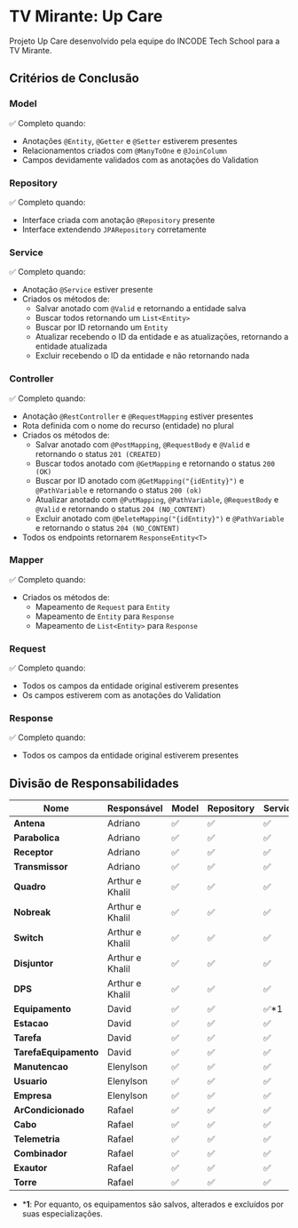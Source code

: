 
# TV Mirante: Up Care

Projeto Up Care desenvolvido pela equipe do INCODE Tech School para a TV Mirante.

## Critérios de Conclusão

### Model
✅ Completo quando:
- Anotações `@Entity`, `@Getter` e `@Setter` estiverem presentes
- Relacionamentos criados com `@ManyToOne` e `@JoinColumn`
- Campos devidamente validados com as anotações do Validation

### Repository
✅ Completo quando:
- Interface criada com anotação `@Repository` presente
- Interface extendendo `JPARepository` corretamente

### Service
✅ Completo quando:
- Anotação `@Service` estiver presente
- Criados os métodos de: 
    - Salvar anotado com `@Valid` e retornando a entidade salva
    - Buscar todos retornando um `List<Entity>`
    - Buscar por ID retornando um `Entity`
    - Atualizar recebendo o ID da entidade e as atualizações, retornando a entidade atualizada
    - Excluir recebendo o ID da entidade e não retornando nada

### Controller
✅ Completo quando:
- Anotação `@RestController` e `@RequestMapping` estiver presentes
- Rota definida com o nome do recurso (entidade) no plural
- Criados os métodos de: 
    - Salvar anotado com `@PostMapping`,  `@RequestBody` e `@Valid` e retornando o status `201 (CREATED)`
    - Buscar todos anotado com `@GetMapping` e retornando o status `200 (OK)`
    - Buscar por ID anotado com `@GetMapping("{idEntity}")` e `@PathVariable` e retornando o status `200 (ok)`
    - Atualizar anotado com `@PutMapping`, `@PathVariable`, `@RequestBody` e `@Valid` e retornando o status `204 (NO_CONTENT)`
    - Excluir anotado com `@DeleteMapping("{idEntity}")` e `@PathVariable` e retornando o status `204 (NO_CONTENT)`
- Todos os endpoints retornarem `ResponseEntity<T>`

### Mapper
✅ Completo quando:
- Criados os métodos de:
    - Mapeamento de `Request` para `Entity`
    - Mapeamento de `Entity` para `Response`
    - Mapeamento de `List<Entity>` para `Response`

### Request
✅ Completo quando:
- Todos os campos da entidade original estiverem presentes
- Os campos estiverem com as anotações do Validation

### Response
✅ Completo quando:
- Todos os campos da entidade original estiverem presentes


## Divisão de Responsabilidades
|Nome                 |Responsável    |Model|Repository| Service |Controller|Request|Response|Mapper|
|---------------------|---------------|-----|----------|---------|--------|----|--------|----|
|**Antena**           |Adriano        |✅  |✅        | ✅       |✅       |✅  |✅      |✅ |
|**Parabolica**       |Adriano        |✅  |✅        | ✅       |✅       |✅  |✅      |✅ |
|**Receptor**         |Adriano        |✅  |✅        | ✅       |✅       |✅  |✅      |✅ |
|**Transmissor**      |Adriano        |✅  |✅        | ✅       |✅       |✅  |✅      |✅ |
|**Quadro**           |Arthur e Khalil|✅  |✅        | ✅       |✅       |✅  |✅      |✅ |
|**Nobreak**          |Arthur e Khalil|✅  |✅        | ✅       |✅       |✅  |✅      |✅ |
|**Switch**           |Arthur e Khalil|✅  |✅        | ✅       |✅       |✅  |✅      |✅ |
|**Disjuntor**        |Arthur e Khalil|✅  |✅        | ✅       |✅       |✅  |✅      |✅ |
|**DPS**              |Arthur e Khalil|✅  |✅        | ✅       |✅       |✅  |✅      |✅ |
|**Equipamento**      |David          |✅  |✅        | ✅*1     |✅*1     |✅  |✅      |✅ |
|**Estacao**          |David          |✅  |✅        | ✅       |✅       |✅  |✅      |✅ |
|**Tarefa**           |David          |✅  |✅        | ✅       |✅       |✅  |✅      |✅ |
|**TarefaEquipamento**|David          |✅  |✅        | ✅       |✅       |✅  |✅      |✅ |
|**Manutencao**       |Elenylson      |✅  |✅        | ✅       |✅       |✅  |✅      |✅ |
|**Usuario**          |Elenylson      |✅  |✅        | ✅       |✅       |✅  |✅      |✅ |
|**Empresa**          |Elenylson      |✅  |✅        | ✅       |✅       |✅  |✅      |✅ |
|**ArCondicionado**   |Rafael         |✅  |✅        | ✅       |✅       |✅  |✅      |✅ |
|**Cabo**             |Rafael         |✅  |✅        | ✅       |✅       |✅  |✅      |✅ |
|**Telemetria**       |Rafael         |✅  |✅        | ✅       |✅       |✅  |✅      |✅ |
|**Combinador**       |Rafael         |✅  |✅        | ✅       |✅       |✅  |✅      |✅ |
|**Exautor**          |Rafael         |✅  |✅        | ✅       |✅       |✅  |✅      |✅ |
|**Torre**            |Rafael         |✅  |✅        | ✅       |✅       |✅  |✅      |✅ |

- ***1**: Por equanto, os equipamentos são salvos, alterados e excluídos por suas especializações.
